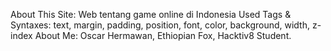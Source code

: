 About This Site: Web tentang game online di Indonesia
Used Tags & Syntaxes: text, margin, padding, position, font, color, background, width, z-index 
About Me: Oscar Hermawan, Ethiopian Fox, Hacktiv8 Student.